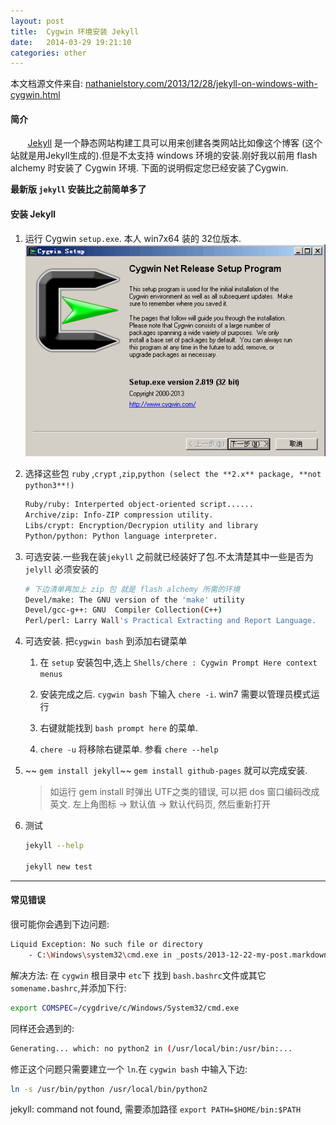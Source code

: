 ```yaml
---
layout: post
title:  Cygwin 环境安装 Jekyll
date:   2014-03-29 19:21:10
categories: other
---
```


本文档源文件来自: [nathanielstory.com/2013/12/28/jekyll-on-windows-with-cygwin.html](http://nathanielstory.com/2013/12/28/jekyll-on-windows-with-cygwin.html)


#### 简介

&nbsp;&nbsp;&nbsp;&nbsp;&nbsp;&nbsp;&nbsp;[Jekyll] 是一个静态网站构建工具可以用来创建各类网站比如像这个博客 (这个站就是用Jekyll生成的).但是不太支持 windows 环境的安装.刚好我以前用 flash alchemy 时安装了 Cygwin 环境. 下面的说明假定您已经安装了Cygwin.


**最新版 `jekyll` 安装比之前简单多了**


<!-- more -->

#### 安装 Jekyll

 1. 运行 Cygwin `setup.exe`. 本人 win7x64 装的 32位版本.
	![setup cygwin](/assets/img/cygwin-setup.png) 

 2. 选择这些包 `ruby` ,`crypt` ,`zip`,`python (select the **2.x** package, **not python3**!)`  

	```bash
	Ruby/ruby: Interperted object-oriented script......
	Archive/zip: Info-ZIP compression utility.
	Libs/crypt: Encryption/Decrypion utility and library
	Python/python: Python language interpreter. 
	```

 3. 可选安装.一些我在装`jekyll` 之前就已经装好了包.不太清楚其中一些是否为 `jelyll` 必须安装的

	```bash
	# 下边清单再加上 zip 包 就是 flash alchemy 所需的环境
	Devel/make: The GNU version of the 'make' utility
	Devel/gcc-g++: GNU  Compiler Collection(C++)
	Perl/perl: Larry Wall's Practical Extracting and Report Language.
	```
 
 4. 可选安装. 把`cygwin bash` 到添加右键菜单

	1. 在 `setup` 安装包中,选上 `Shells/chere : Cygwin Prompt Here context menus`
	 
	2. 安装完成之后. `cygwin bash` 下输入 `chere -i`. win7 需要以管理员模式运行
	
	3. 右键就能找到 `bash prompt here` 的菜单.
	
	4. `chere -u` 将移除右键菜单. 参看 `chere --help`

 5. ~~ `gem install jekyll`~~ `gem install github-pages` 就可以完成安装.	

	> 如运行 gem install 时弹出 UTF之类的错误, 可以把 dos 窗口编码改成 英文.
	> 左上角图标 -> 默认值 -> 默认代码页, 然后重新打开 

 6. 测试
 
	```bash
	jekyll --help
	
	jekyll new test
	```

<hr class="gh" />


#### 常见错误

很可能你会遇到下边问题:


```bash
Liquid Exception: No such file or directory
	- C:\Windows\system32\cmd.exe in _posts/2013-12-22-my-post.markdown
```

解决方法: 在 `cygwin` 根目录中 `etc`下 找到 `bash.bashrc`文件或其它 `somename.bashrc`,并添加下行:

```bash
export COMSPEC=/cygdrive/c/Windows/System32/cmd.exe
```

同样还会遇到的:

```bash
Generating... which: no python2 in (/usr/local/bin:/usr/bin:...
```

修正这个问题只需要建立一个 `ln`.在 `cygwin bash` 中输入下边:

```bash
ln -s /usr/bin/python /usr/local/bin/python2
```


jekyll: command not found, 需要添加路径 `export PATH=$HOME/bin:$PATH`



<br />

[Jekyll]:http://jekyllrb.com/